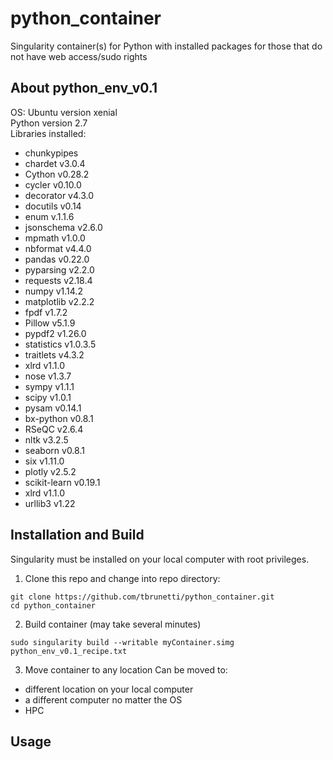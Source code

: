 # python_container
Singularity container(s) for Python with installed packages for those that do not have web access/sudo rights

## About python_env_v0.1
OS:  Ubuntu version xenial  
Python version 2.7  
Libraries installed:  
* chunkypipes
* chardet v3.0.4
* Cython v0.28.2
* cycler v0.10.0
* decorator v4.3.0
* docutils v0.14
* enum v.1.1.6
* jsonschema v2.6.0
* mpmath v1.0.0
* nbformat v4.4.0 
* pandas v0.22.0
* pyparsing v2.2.0
* requests v2.18.4
* numpy v1.14.2
* matplotlib v2.2.2
* fpdf v1.7.2
* Pillow v5.1.9
* pypdf2 v1.26.0
* statistics v1.0.3.5
* traitlets v4.3.2
* xlrd v1.1.0
* nose v1.3.7
* sympy v1.1.1
* scipy v1.0.1
* pysam v0.14.1
* bx-python v0.8.1
* RSeQC v2.6.4
* nltk v3.2.5
* seaborn v0.8.1
* six v1.11.0
* plotly v2.5.2
* scikit-learn v0.19.1
* xlrd v1.1.0
* urllib3 v1.22


## Installation and Build
Singularity must be installed on your local computer with root privileges.

1.  Clone this repo and change into repo directory:
```
git clone https://github.com/tbrunetti/python_container.git
cd python_container
```  
2.  Build container (may take several minutes)
```
sudo singularity build --writable myContainer.simg python_env_v0.1_recipe.txt
```   
3.  Move container to any location
Can be moved to:  
* different location on your local computer
* a different computer no matter the OS
* HPC

## Usage

